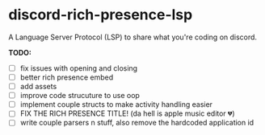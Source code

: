 # discord-rich-presence-lsp
A Language Server Protocol (LSP) to share what you're coding on discord.

**TODO:**
- [ ] fix issues with opening and closing
- [ ] better rich presence embed
- [ ] add assets
- [ ] improve code strucuture to use oop
- [ ] implement couple structs to make activity handling easier
- [ ] FIX THE RICH PRESENCE TITLE! (da hell is apple music editor 💔)
- [ ] write couple parsers n stuff, also remove the hardcoded application id

